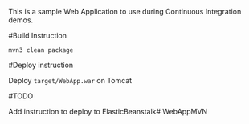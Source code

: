 This is a sample Web Application to use during Continuous Integration demos.

#Build Instruction

```
mvn3 clean package
```

#Deploy instruction

Deploy ```target/WebApp.war``` on Tomcat
 
#TODO
 
Add instruction to deploy to ElasticBeanstalk# WebAppMVN
